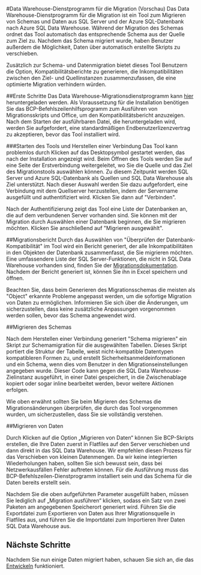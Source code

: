 <properties
   pageTitle="Migration: Data Warehouse-Dienstprogramm zur Migration | Microsoft Azure"
	description="Migrieren nach SQL Data Warehouse."
	services="sql-data-warehouse"
	documentationCenter="NA"
	authors="lodipalm"
	manager="barbkess"
	editor=""/>

<tags
   ms.service="sql-data-warehouse"
	ms.devlang="NA"
	ms.topic="article"
	ms.tgt_pltfrm="NA"
	ms.workload="data-services"
	ms.date="08/13/2015"
	ms.author="lodipalm"/>


#Data Warehouse-Dienstprogramm für die Migration (Vorschau)
Das Data Warehouse-Dienstprogramm für die Migration ist ein Tool zum Migrieren von Schemas und Daten aus SQL Server und der Azure SQL-Datenbank nach Azure SQL Data Warehouse. Während der Migration des Schemas ordnet das Tool automatisch das entsprechende Schema aus der Quelle zum Ziel zu. Nachdem das Schema migriert wurde, haben Benutzer außerdem die Möglichkeit, Daten über automatisch erstellte Skripts zu verschieben.

Zusätzlich zur Schema- und Datenmigration bietet dieses Tool Benutzern die Option, Kompatibilitätsberichte zu generieren, die Inkompatibilitäten zwischen den Ziel- und Quellinstanzen zusammenzufassen, die eine optimierte Migration verhindern würden.

##Erste Schritte
Das Data Warehouse-Migrationsdienstprogramm kann [hier][] heruntergeladen werden. Als Voraussetzung für die Installation benötigen Sie das BCP-Befehlszeilenhilfsprogramm zum Ausführen von Migrationsskripts und Office, um den Kompatibilitätsbericht anzuzeigen. Nach dem Starten der ausführbaren Datei, die heruntergeladen wird, werden Sie aufgefordert, eine standardmäßigen Endbenutzerlizenzvertrag zu akzeptieren, bevor das Tool installiert wird.

###Starten des Tools und Herstellen einer Verbindung
Das Tool kann problemlos durch Klicken auf das Desktopsymbol gestartet werden, das nach der Installation angezeigt wird. Beim Öffnen des Tools werden Sie auf eine Seite der Erstverbindung weitergeleitet, wo Sie die Quelle und das Ziel des Migrationstools auswählen können. Zu diesem Zeitpunkt werden SQL Server und Azure SQL-Datenbank als Quellen und SQL Data Warehouse als Ziel unterstützt. Nach dieser Auswahl werden Sie dazu aufgefordert, eine Verbindung mit dem Quellserver herzustellen, indem der Servername ausgefüllt und authentifiziert wird. Klicken Sie dann auf "Verbinden".
 
Nach der Authentifizierung zeigt das Tool eine Liste der Datenbanken an, die auf dem verbundenen Server vorhanden sind. Sie können mit der Migration durch Auswählen einer Datenbank beginnen, die Sie migrieren möchten. Klicken Sie anschließend auf "Migrieren ausgewählt".
 
##Migrationsbericht
Durch das Auswählen von "Überprüfen der Datenbank-Kompatibilität" im Tool wird ein Bericht generiert, der alle Inkompatibilitäten in den Objekten der Datenbank zusammenfasst, die Sie migrieren möchten. Eine umfassendere Liste der SQL Server-Funktionen, die nicht in SQL Data Warehouse vorhanden sind, finden Sie der [Migrationsdokumentation][]. Nachdem der Bericht generiert ist, können Sie ihn in Excel speichern und öffnen.

Beachten Sie, dass beim Generieren des Migrationsschemas die meisten als "Object" erkannte Probleme angepasst werden, um die sofortige Migration von Daten zu ermöglichen. Informieren Sie sich über die Änderungen, um sicherzustellen, dass keine zusätzliche Anpassungen vorgenommen werden sollen, bevor das Schema angewendet wird.

##Migrieren des Schemas

Nach dem Herstellen einer Verbindung generiert "Schema migrieren" ein Skript zur Schemamigration für die ausgewählten Tabellen. Dieses Skript portiert die Struktur der Tabelle, weist nicht-kompatible Datentypen kompatibleren Formen zu, und erstellt Sicherheitsanmeldeinformationen und ein Schema, wenn dies vom Benutzer in den Migrationseinstellungen angegeben wurde. Dieser Code kann gegen die SQL Data Warehouse-Zielinstanz ausgeführt, in einer Datei gespeichert, in die Zwischenablage kopiert oder sogar inline bearbeitet werden, bevor weitere Aktionen erfolgen.
 
Wie oben erwähnt sollten Sie beim Migrieren des Schemas die Migrationsänderungen überprüfen, die durch das Tool vorgenommen wurden, um sicherzustellen, dass Sie sie vollständig verstehen.

##Migrieren von Daten

Durch Klicken auf die Option „Migrieren von Daten“ können Sie BCP-Skripts erstellen, die Ihre Daten zuerst in Flatfiles auf den Server verschieben und dann direkt in das SQL Data Warehouse. Wir empfehlen diesen Prozess für das Verschieben von kleinen Datenmengen. Da wir keine integrierten Wiederholungen haben, sollten Sie sich bewusst sein, dass bei Netzwerkausfällen Fehler auftreten können. Für die Ausführung muss das BCP-Befehlszeilen-Dienstprogramm installiert sein und das Schema für die Daten bereits erstellt sein.
 
Nachdem Sie die oben aufgeführten Parameter ausgefüllt haben, müssen Sie lediglich auf „Migration ausführen“ klicken, sodass ein Satz von zwei Paketen am angegebenen Speicherort generiert wird. Führen Sie die Exportdatei zum Exportieren von Daten aus Ihrer Migrationsquelle in Flatfiles aus, und führen Sie die Importdatei zum Importieren Ihrer Daten SQL Data Warehouse aus.

## Nächste Schritte
Nachdem Sie nun einige Daten migriert haben, schauen Sie sich an, die das [Entwickeln][] funktioniert.

<!--Image references-->

<!--Article references-->
[Migrationsdokumentation]: https://azure.microsoft.com/de-DE/documentation/articles/sql-data-warehouse-overview-migrate/
[Entwickeln]: https://azure.microsoft.com/de-DE/documentation/articles/sql-data-warehouse-overview-develop/
[hier]: https://migrhoststorage.blob.core.windows.net/sqldwsample/DataWarehouseMigrationUtility.zip

<!---HONumber=September15_HO1-->